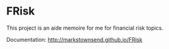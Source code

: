 
# FRisk

This project is an aide memoire for me for financial risk topics.

Documentation: http://markstownsend.github.io/FRisk

